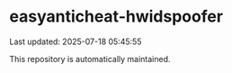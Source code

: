 # easyanticheat-hwidspoofer

Last updated: 2025-07-18 05:45:55

This repository is automatically maintained.
